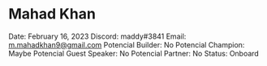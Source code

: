 # Mahad Khan

Date: February 16, 2023
Discord: maddy#3841
Email: m.mahadkhan9@gmail.com
Potencial Builder: No
Potencial Champion: Maybe
Potencial Guest Speaker: No
Potencial Partner: No
Status: Onboard